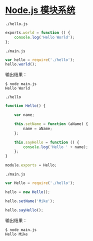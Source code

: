 # [Node.js 模块系统](http://www.runoob.com/nodejs/nodejs-module-system.html)

`./hello.js`
```javascript
exports.world = function () {
    console.log('Hello World');
};
```

`./main.js`
```javascript
var hello = require('./hello');
hello.world();
```

输出结果：
```
$ node main.js 
Hello World
```

`./hello`
```javascript
function Hello() {

    var name;

    this.setName = function (aName) {
        name = aName;
    };

    this.sayHello = function () {
        console.log('Hello ' + name);
    };
}

module.exports = Hello;
```

`./main.js`
```javascript
var Hello = require('./hello');

hello = new Hello();

hello.setName('Mike');

hello.sayHello();
```

输出结果：
```
$ node main.js
Hello Mike
```